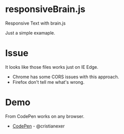 # responsiveBrain.js

Responsive Text with brain.js

Just a simple examaple.

# Issue

It looks like those files works just on IE Edge.
* Chrome has some CORS issues with this approach.
* Firefox don't tell me what's wrong.

# Demo
  From CodePen works on any browser.
* [CodePen](https://codepen.io/cristianexer/pen/OvEBVp) - @cristianexer
